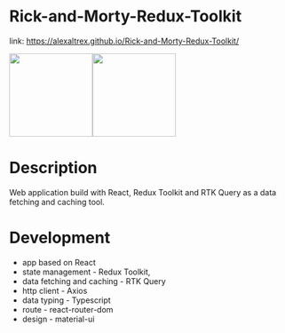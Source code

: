 # Rick-and-Morty-Redux-Toolkit
link: https://alexaltrex.github.io/Rick-and-Morty-Redux-Toolkit/

<div style="display:flex;">
  <img src="https://user-images.githubusercontent.com/56224288/168125026-268bc3c6-fffc-47aa-a856-f9964a6e75ec.jpg" height="150">
  <img src="https://user-images.githubusercontent.com/56224288/168125022-324ae2f6-1719-4cb9-8c11-9de9d259283f.jpg" height="150">  
</div> 

# Description
Web application build with React, Redux Toolkit and RTK Query as a data fetching and caching tool. 

# Development
* app based on React
* state management - Redux Toolkit, 
* data fetching and caching - RTK Query
* http client - Axios
* data typing - Typescript
* route - react-router-dom
* design - material-ui



